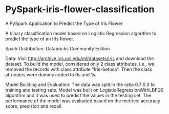 # PySpark-iris-flower-classification
A PySpark Application to Predict the Type of Iris Flower


A binary classification model based on Logistic Regression algorithm to predict the type of an Iris flower.

Spark Distribution: Databricks Community Edition

Data: Visit http://archive.ics.uci.edu/ml/datasets/Iris and download the dataset. To build the model, considered only 2 class attributes, i.e., we removed the records with class attribute "Iris-Setosa". Then the class attributes were dummy coded to 0s and 1s.

Model Building and Evaluation: The data was split in the ratio 0.7:0.3 to training and testing sets. Model was built on LogisticRegressionWithLBFGS algorithm and it was used to predict the values in the testing set. The performance of the model was evaluated based on the metrics: accuracy score, precision and recall.
